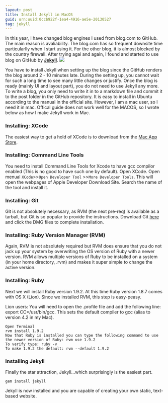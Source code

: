 ```yaml
---
layout: post
title: Install Jekyll in MacOS
guid: urn:uuid:0ccb922f-1ea4-4916-ae5e-20130527
tag: jekyll
---
```

In this year, I have changed blog engines I used from blog.com to GitHub. The main reason is avaliability. The blog.com has so frequent downsite time particularlly when I start using it. For the other blog, it is almost blocked by the country firewall. After trying agai and again, I found and started to use blog on GitHub by __[Jekyll](http://jekyllrb.com/)__. ![](http://jekyllrb.com/img/logo-2x.png)

You have to install Jekyll when setting up the blog since the GitHub renders the blog around 2 - 10 minutes late. During the setting up, you cannot wait for such a long time to see many little changes or justify. Once the blog is ready (mainly UI and layout part), you do not need to use Jekyll any more. To write a blog, you only need to write it in to a markdown file and commit it to the post folder in the GitHub repository. It is easy to install in Ubuntu according to the manual in the official site. However, I am a mac user, so I need it in mac. Offical guide does not work well for the MACOS, so I wrote below as how I make Jekyll work in Mac.
<br>
### Installing: XCode
The easiest way to get a hold of XCode is to download from the [Mac App Store](http://itunes.apple.com/us/app/xcode/id448457090?mt=12).
### Installing: Command Line Tools
You need to install Command Line Tools for Xcode to have gcc compilor enabled (This is no good to have such one by default). Open XCode. Open menual `XCode`>>`Open Developer Tool` >>`More Developer Tools`. This will open the webpages of Apple Developer Download Site. Search the name of the tool and install it.

### Installing: Git
Git is not absolutely necessary, as RVM (the next pre-req) is available as a tarball, but Git is so popular to provide the instructions. Download Git [here](http://code.google.com/p/git-osx-installer/) and click the DMG files to complete installation.
### Installing: Ruby Version Manager (RVM)
Again, RVM is not absolutely required but RVM does ensure that you do not jack up your system by overwriting the OS version of Ruby with a newer version. RVM allows multiple versions of Ruby to be installed on a system (in your home directory, .rvm) and makes it super simple to change the active version.
### Installing: Ruby
Next we will install Ruby version 1.9.2. At this time Ruby version 1.8.7 comes with OS X (Lion). Since we installed RVM, this step is easy-peasy.

Lion users: You will need to open the .profile file and add the following line: export CC=/usr/bin/gcc. This sets the default compiler to gcc (alias to version 4.2 in my Mac).

    Open Terminal
    rvm install 1.9.2
    Now that Ruby is installed you can type the following command to use the newer version of Ruby: rvm use 1.9.2
    To verify type: ruby -v
    To make 1.9.2 the default: rvm --default 1.9.2
### Installing Jekyll
Finally the star attraction, Jekyll…which surprisingly is the easiest part. 

    gem install jekyll

Jekyll is now installed and you are capable of creating your own static, text-based website.





